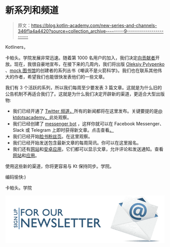 # 新系列和频道

> 原文：<https://blog.kotlin-academy.com/new-series-and-channels-346f1a4a4420?source=collection_archive---------9----------------------->

Kotliners，

卡帕头。学院发展非常迅速。随着第 1000 名用户的加入，我们决定[向贡献者](/write-for-kotlin-academy-abebd70937ce)开放。现在，我很自豪地宣布，在接下来的几周内，我们将出版 [Oleksiy Pylypenko](https://medium.com/@oleksiypylypenko?source=post_header_lockup) 、[mock 图书馆](http://mockk.io/)的创建者的系列丛书《嘲讽不是火箭科学》。我们也在联系其他伟大的作者，希望我们也能很快发表他们的一些文章。

我们有 3 个活跃的系列，所以我们每周至少要发表 3 篇文章。这就是为什么旧的公告机制不再适合我们了。这就是为什么我们决定开辟新的渠道，更适合大型出版物:

*   我们已经开通了 [Twitter 频道，](https://twitter.com/kot_academy)所有的新闻都将在这里发布。关键要提的是[@ ktdotsacademy。](https://twitter.com/ktdotacademy)此处观察。
*   我们已经创建了 [messenger bot](https://www.revoice.me/Kotlin-Academy) ，这样你就可以在 Facebook Messenger、Slack 或 Telegram 上即时获得新文章。点击查看[。](https://www.revoice.me/Kotlin-Academy)
*   我们已经开始[脸书粉丝页](https://www.facebook.com/kotdotacademy/)。在这里观察。
*   我们已经开始发送包含最新文章的每周简讯。你可以在这里报名。
*   我们还有[网站](https://www.kt.academy/)和[安卓应用](https://play.google.com/store/apps/details?id=org.kotlinacademy.mobile)，它们都可以显示文章，允许评论和发送通知。查看[网站](https://www.kt.academy/)和[应用](https://play.google.com/store/apps/details?id=org.kotlinacademy.mobile)。

使用这些新的渠道，你将更容易与 Kt 保持同步。学院。

编码愉快:)

卡帕头。学院

[![](img/5ce68714efe3efc036e06786166954ff.png)](http://eepurl.com/diMmGv)